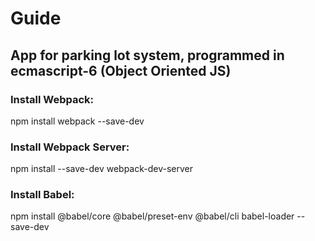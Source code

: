 # Guide

## App for parking lot system, programmed in ecmascript-6 (Object Oriented JS)

### **Install Webpack:**
  npm install webpack --save-dev
  
### **Install Webpack Server:**
  npm install --save-dev webpack-dev-server
  
 ### **Install Babel:**
  npm install @babel/core @babel/preset-env @babel/cli babel-loader --save-dev
